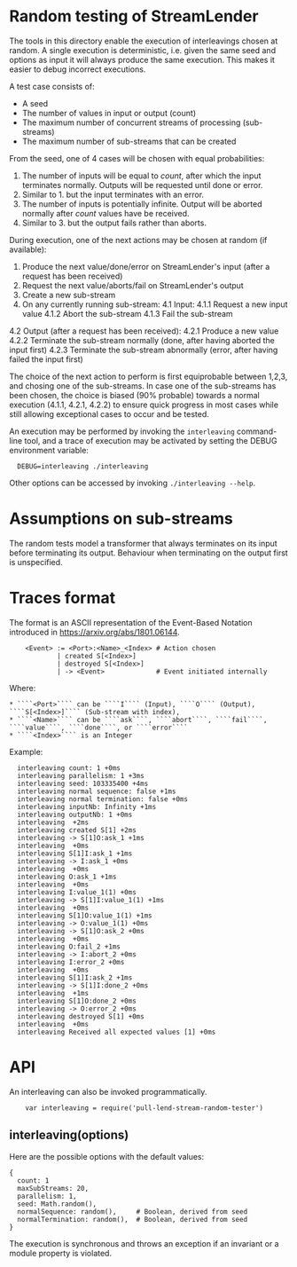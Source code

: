 # Random testing of StreamLender

The tools in this directory enable the execution of interleavings chosen at
random. A single execution is deterministic, i.e. given the same seed and options as
input it will always produce the same execution. This makes it easier to debug
incorrect executions.

A test case consists of:
* A seed
* The number of values in input or output (count)
* The maximum number of concurrent streams of processing (sub-streams)
* The maximum number of sub-streams that can be created

From the seed, one of 4 cases will be chosen with equal probabilities:
1. The number of inputs will be equal to *count*, after which the input
   terminates normally. Outputs will be requested until done or error.
2. Similar to 1. but the input terminates with an error.
3. The number of inputs is potentially infinite. Output will be aborted
   normally after *count* values have be received.
4. Similar to 3. but the output fails rather than aborts.

During execution, one of the next actions may be chosen at random (if available):
1. Produce the next value/done/error on StreamLender's input (after a request has been received)
2. Request the next value/aborts/fail on StreamLender's output 
3. Create a new sub-stream
4. On any currently running sub-stream:
  4.1 Input:
    4.1.1 Request a new input value
    4.1.2 Abort the sub-stream
    4.1.3 Fail the sub-stream

  4.2 Output (after a request has been received):
    4.2.1 Produce a new value 
    4.2.2 Terminate the sub-stream normally (done, after having aborted the input first)
    4.2.3 Terminate the sub-stream abnormally (error, after having failed the input first) 

The choice of the next action to perform is first equiprobable between 1,2,3,
and chosing one of the sub-streams. In case one of the sub-streams has been
chosen, the choice is biased (90% probable) towards a normal execution (4.1.1,
4.2.1, 4.2.2) to ensure quick progress in most cases while still allowing
exceptional cases to occur and be tested.

An execution may be performed by invoking the ````interleaving```` command-line tool, and a trace
of execution may be activated by setting the DEBUG environment variable:
````
  DEBUG=interleaving ./interleaving
````

Other options can be accessed by invoking ````./interleaving --help````.

# Assumptions on sub-streams

The random tests model a transformer that always terminates on its input
before terminating its output. Behaviour when terminating on the output first is unspecified.

# Traces format

The format is an ASCII representation of the Event-Based Notation introduced in https://arxiv.org/abs/1801.06144.
````
    <Event> := <Port>:<Name>_<Index> # Action chosen
            | created S[<Index>]
            | destroyed S[<Index>]   
            | -> <Event>             # Event initiated internally
````

Where:

    * ````<Port>```` can be ````I```` (Input), ````O```` (Output), ````S[<Index>]```` (Sub-stream with index), 
    * ````<Name>```` can be ````ask````, ````abort````, ````fail````, ````value````, ````done````, or ````error````
    * ````<Index>```` is an Integer 

Example:
````
  interleaving count: 1 +0ms
  interleaving parallelism: 1 +3ms
  interleaving seed: 103335400 +4ms
  interleaving normal sequence: false +1ms
  interleaving normal termination: false +0ms
  interleaving inputNb: Infinity +1ms
  interleaving outputNb: 1 +0ms
  interleaving  +2ms
  interleaving created S[1] +2ms
  interleaving -> S[1]O:ask_1 +1ms
  interleaving  +0ms
  interleaving S[1]I:ask_1 +1ms
  interleaving -> I:ask_1 +0ms
  interleaving  +0ms
  interleaving O:ask_1 +1ms
  interleaving  +0ms
  interleaving I:value_1(1) +0ms
  interleaving -> S[1]I:value_1(1) +1ms
  interleaving  +0ms
  interleaving S[1]O:value_1(1) +1ms
  interleaving -> O:value_1(1) +0ms
  interleaving -> S[1]O:ask_2 +0ms
  interleaving  +0ms
  interleaving O:fail_2 +1ms
  interleaving -> I:abort_2 +0ms
  interleaving I:error_2 +0ms
  interleaving  +0ms
  interleaving S[1]I:ask_2 +1ms
  interleaving -> S[1]I:done_2 +0ms
  interleaving  +1ms
  interleaving S[1]O:done_2 +0ms
  interleaving -> O:error_2 +0ms
  interleaving destroyed S[1] +0ms
  interleaving  +0ms
  interleaving Received all expected values [1] +0ms
````

# API

An interleaving can also be invoked programmatically.

````
    var interleaving = require('pull-lend-stream-random-tester')
````

## interleaving(options)

Here are the possible options with the default values:
````
{
  count: 1
  maxSubStreams: 20, 
  parallelism: 1,
  seed: Math.random(),
  normalSequence: random(),     # Boolean, derived from seed
  normalTermination: random(),  # Boolean, derived from seed
}
````

The execution is synchronous and throws an exception if an invariant or a
module property is violated.

